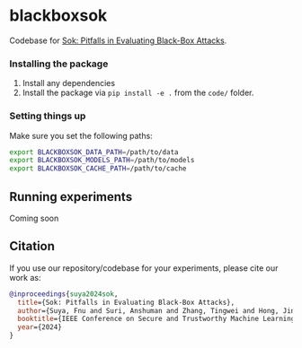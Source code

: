 # blackboxsok

Codebase for [Sok: Pitfalls in Evaluating Black-Box Attacks](https://arxiv.org/abs/2310.17534).

### Installing the package

1. Install any dependencies 
2. Install the package via `pip install -e .`  from the `code/` folder.

### Setting things up

Make sure you set the following paths:

```bash
export BLACKBOXSOK_DATA_PATH=/path/to/data
export BLACKBOXSOK_MODELS_PATH=/path/to/models
export BLACKBOXSOK_CACHE_PATH=/path/to/cache
```

## Running experiments

Coming soon

## Citation

If you use our repository/codebase for your experiments, please cite our work as:
```bib
@inproceedings{suya2024sok,
  title={Sok: Pitfalls in Evaluating Black-Box Attacks},
  author={Suya, Fnu and Suri, Anshuman and Zhang, Tingwei and Hong, Jingtao and Tian, Yuan and Evans, David},
  booktitle={IEEE Conference on Secure and Trustworthy Machine Learning (SaTML)},
  year={2024}
}
```
